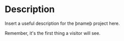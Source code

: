 # Description

Insert a useful description for the þnameþ project here.

Remember, it's the first thing a visitor will see.